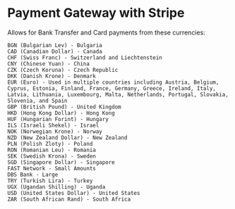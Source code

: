 # Payment Gateway with Stripe

Allows for Bank Transfer and Card payments from these currencies:

    BGN (Bulgarian Lev) - Bulgaria
    CAD (Canadian Dollar) - Canada
    CHF (Swiss Franc) - Switzerland and Liechtenstein
    CNY (Chinese Yuan) - China
    CZK (Czech Koruna) - Czech Republic
    DKK (Danish Krone) - Denmark
    EUR (Euro) - Used in multiple countries including Austria, Belgium, Cyprus, Estonia, Finland, France, Germany, Greece, Ireland, Italy, Latvia, Lithuania, Luxembourg, Malta, Netherlands, Portugal, Slovakia, Slovenia, and Spain
    GBP (British Pound) - United Kingdom
    HKD (Hong Kong Dollar) - Hong Kong
    HUF (Hungarian Forint) - Hungary
    ILS (Israeli Shekel) - Israel
    NOK (Norwegian Krone) - Norway
    NZD (New Zealand Dollar) - New Zealand
    PLN (Polish Zloty) - Poland
    RON (Romanian Leu) - Romania
    SEK (Swedish Krona) - Sweden
    SGD (Singapore Dollar) - Singapore
    FAST Network - Small Amounts
    DBS Bank - Large
    TRY (Turkish Lira) - Turkey
    UGX (Ugandan Shilling) - Uganda
    USD (United States Dollar) - United States
    ZAR (South African Rand) - South Africa


